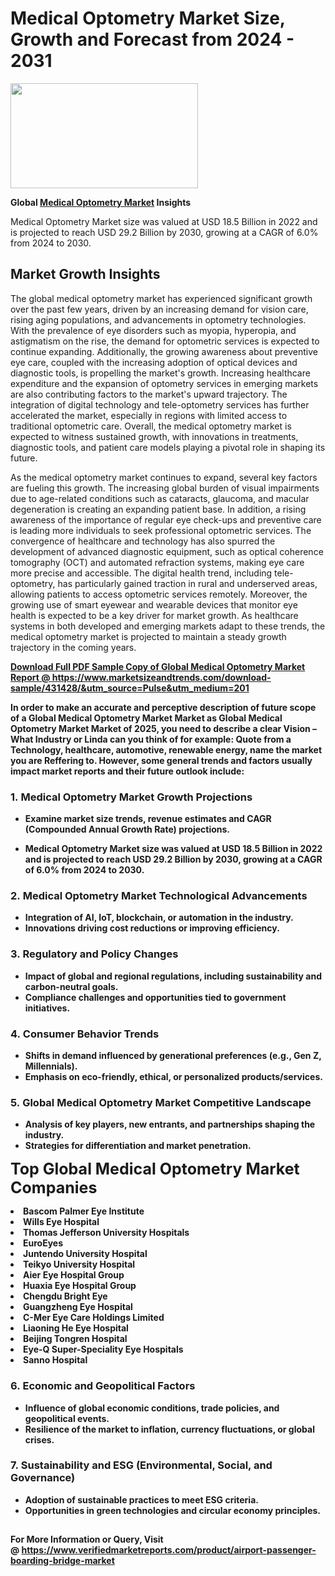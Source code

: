 <H1>Medical Optometry Market Size, Growth and Forecast from 2024 - 2031</H1><img class="aligncenter size-medium wp-image-584254" src="https://thirdeyenews.in/wp-content/uploads/2024/09/Global-Market-Research-300x168.jpeg" alt="" width="300" height="168" /><p><strong>Global&nbsp;<a href="https://www.marketsizeandtrends.com/download-sample/431428/&amp;utm_source=Pulse&amp;utm_medium=201">Medical Optometry Market</a> Insights</strong></p><p>Medical Optometry Market size was valued at USD 18.5 Billion in 2022 and is projected to reach USD 29.2 Billion by 2030, growing at a CAGR of 6.0% from 2024 to 2030.</p><p><h2>Market Growth Insights</h2> <p>The global medical optometry market has experienced significant growth over the past few years, driven by an increasing demand for vision care, rising aging populations, and advancements in optometry technologies. With the prevalence of eye disorders such as myopia, hyperopia, and astigmatism on the rise, the demand for optometric services is expected to continue expanding. Additionally, the growing awareness about preventive eye care, coupled with the increasing adoption of optical devices and diagnostic tools, is propelling the market's growth. Increasing healthcare expenditure and the expansion of optometry services in emerging markets are also contributing factors to the market's upward trajectory. The integration of digital technology and tele-optometry services has further accelerated the market, especially in regions with limited access to traditional optometric care. Overall, the medical optometry market is expected to witness sustained growth, with innovations in treatments, diagnostic tools, and patient care models playing a pivotal role in shaping its future.</p> <p><strong><a href="#"></a></strong></p> <p>As the medical optometry market continues to expand, several key factors are fueling this growth. The increasing global burden of visual impairments due to age-related conditions such as cataracts, glaucoma, and macular degeneration is creating an expanding patient base. In addition, a rising awareness of the importance of regular eye check-ups and preventive care is leading more individuals to seek professional optometric services. The convergence of healthcare and technology has also spurred the development of advanced diagnostic equipment, such as optical coherence tomography (OCT) and automated refraction systems, making eye care more precise and accessible. The digital health trend, including tele-optometry, has particularly gained traction in rural and underserved areas, allowing patients to access optometric services remotely. Moreover, the growing use of smart eyewear and wearable devices that monitor eye health is expected to be a key driver for market growth. As healthcare systems in both developed and emerging markets adapt to these trends, the medical optometry market is projected to maintain a steady growth trajectory in the coming years.</p> <p><strong><a href="#"></p><p><span class=""><strong>Download Full PDF Sample Copy of Global Medical Optometry Market Report</strong> @ <a href="https://www.marketsizeandtrends.com/download-sample/431428/&amp;utm_source=Pulse&amp;utm_medium=201" target="_blank">https://www.marketsizeandtrends.com/download-sample/431428/&amp;utm_source=Pulse&amp;utm_medium=201</a></span></p><p>In order to make an accurate and perceptive description of future scope of a Global&nbsp;Medical Optometry Market Market as Global&nbsp;Medical Optometry Market Market of 2025, you need to describe a clear Vision &ndash; What Industry or Linda can you think of for example: Quote from a Technology, healthcare, automotive, renewable energy, name the market you are Reffering to. However, some general trends and factors usually impact market reports and their future outlook include:</p><h3>1.&nbsp;<strong>Medical Optometry Market Growth Projections</strong></h3><ul><li>Examine market size trends, revenue estimates and CAGR (Compounded Annual Growth Rate) projections.</li><li><p>Medical Optometry Market size was valued at USD 18.5 Billion in 2022 and is projected to reach USD 29.2 Billion by 2030, growing at a CAGR of 6.0% from 2024 to 2030.</p></li></ul><h3>2.&nbsp;<strong>Medical Optometry Market Technological Advancements</strong></h3><ul><li>Integration of AI, IoT, blockchain, or automation in the industry.</li><li>Innovations driving cost reductions or improving efficiency.</li></ul><h3>3.&nbsp;<strong>Regulatory and Policy Changes</strong></h3><ul><li>Impact of global and regional regulations, including sustainability and carbon-neutral goals.</li><li>Compliance challenges and opportunities tied to government initiatives.</li></ul><h3>4.&nbsp;<strong>Consumer Behavior Trends</strong></h3><ul><li>Shifts in demand influenced by generational preferences (e.g., Gen Z, Millennials).</li><li>Emphasis on eco-friendly, ethical, or personalized products/services.</li></ul><h3>5.&nbsp;<strong>Global Medical Optometry Market Competitive Landscape</strong></h3><ul><li>Analysis of key players, new entrants, and partnerships shaping the industry.</li><li>Strategies for differentiation and market penetration.</li></ul><p data-pm-slice="1 1 []"><span style="color: inherit; font-family: inherit; font-size: 25px;">Top Global Medical Optometry Market Companies</span></p><div class="" data-test-id=""><p><li>Bascom Palmer Eye Institute</li><li> Wills Eye Hospital</li><li> Thomas Jefferson University Hospitals</li><li> EuroEyes</li><li> Juntendo University Hospital</li><li> Teikyo University Hospital</li><li> Aier Eye Hospital Group</li><li> Huaxia Eye Hospital Group</li><li> Chengdu Bright Eye</li><li> Guangzheng Eye Hospital</li><li> C-Mer Eye Care Holdings Limited</li><li> Liaoning He Eye Hospital</li><li> Beijing Tongren Hospital</li><li> Eye-Q Super-Speciality Eye Hospitals</li><li> Sanno Hospital</li></p></div><h3>6.&nbsp;<strong>Economic and Geopolitical Factors</strong></h3><ul><li>Influence of global economic conditions, trade policies, and geopolitical events.</li><li>Resilience of the market to inflation, currency fluctuations, or global crises.</li></ul><h3>7.&nbsp;<strong>Sustainability and ESG (Environmental, Social, and Governance)</strong></h3><ul><li>Adoption of sustainable practices to meet ESG criteria.</li><li>Opportunities in green technologies and circular economy principles.</li></ul><h2><strong style="font-size: 14px;">For More Information or Query, Visit @&nbsp;</strong><a style="background-color: #ffffff; font-size: 14px;" href="https://www.marketsizeandtrends.com/report/medical-optometry-market/" target="_blank">https://www.verifiedmarketreports.com/product/airport-passenger-boarding-bridge-market</a></h2>
